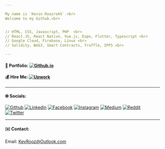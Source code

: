 ```yaml
---

My name is `Kevin Roozrokh`.<br>
Welcome to my Github.<br>


// HTML, CSS, Javascript, PHP  <br>
// React.JS, React Native, Vue.js, Expo, Flutter, Typescript <br>
// Google Cloud, Firebase, Linux <br>
// Solidity, Web3, Smart Contracts, Truffle, IPFS <br>

---
```

#### 📒 Portfolio: [![Github.io](https://img.shields.io/badge/-Github.io-black?style=flat-square&logo=Github&logoColor=white)](https://kevinroozrokh.github.io/)
#### 💰 Hire Me: [![Upwork](https://img.shields.io/badge/-Upwork-green?style=flat-square&logo=Upwork&logoColor=black)](https://twitter.com/kevinkayvan)

---

#### 🌐 Socials:

[![Github](https://img.shields.io/badge/-Github-gray?style=flat-square&logo=Github&logoColor=white)](https://github.com/KevinRoozrokh)
[![Linkedin](https://img.shields.io/badge/-LinkedIn-darkblue?style=flat-square&logo=Linkedin&logoColor=white)](https://www.linkedin.com/in/kevin-roozrokh/)
[![Facebook](https://img.shields.io/badge/-Facebook-blue?style=flat-square&logo=Facebook&logoColor=white)](https://www.facebook.com/kevinkayvan/)
[![Instagram](https://img.shields.io/badge/-Instagram-red?style=flat-square&logo=Instagram&logoColor=white)](https://www.instagram.com/donkayvan/)
[![Medium](https://img.shields.io/badge/-Medium-white?style=flat-square&logo=Medium&logoColor=black)](https://medium.com/@kroozrokh)
[![Reddit](https://img.shields.io/badge/-Reddit-black?style=flat-square&logo=Reddit&logoColor=orange)](https://reddit.com/user/KevinKayvan)
[![Twitter](https://img.shields.io/badge/-Twitter-teal?style=flat-square&logo=Twitter&logoColor=white)](https://twitter.com/kevinkayvan)


---
#### ✉️ Contact:

Email: KevRooz@Outlook.com


<!--
**KevinRoozrokh/KevinRoozrokh** is a ✨ _special_ ✨ repository because its `README.md` (this file) appears on your GitHub profile.

Here are some ideas to get you started:

- 🔭 I’m currently working on ...
- 🌱 I’m currently learning ...
- 👯 I’m looking to collaborate on ...
- 🤔 I’m looking for help with ...
- 💬 Ask me about ...
- 📫 How to reach me: ...
- 😄 Pronouns: ...
- ⚡ Fun fact: ...
-->
